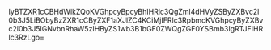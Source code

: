 IyBTZXR1cCBHdWlkZQoKVGhpcyBpcyBhIHRlc3QgZml4dHVyZSByZXBvc2l0b3J5LiBObyBzZXR1cCByZXF1aXJlZC4KCiMjIFRlc3RpbmcKVGhpcyByZXBvc2l0b3J5IGNvbnRhaW5zIHByZS1wb3B1bGF0ZWQgZGF0YSBmb3IgRTJFIHRlc3RzLgo=